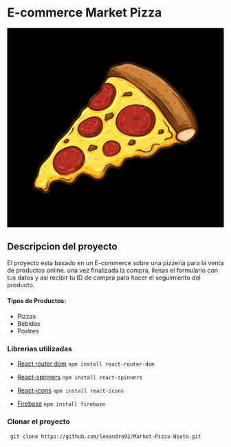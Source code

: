 # E-commerce Market Pizza
![](public/pizza.png)
## Descripcion del proyecto
El proyecto esta basado en un E-commerce sobre una pizzeria para la venta de productos online. una vez finalizada la compra, llenas el formulario con tus datos y asi recibir tu ID de compra para hacer el seguimiento del producto.
#### Tipos de Productos:
- Pizzas
- Bebidas
- Postres


### Librerias utilizadas

- [React router dom](https://reactrouter.com/en/main) 
```npm install react-router-dom ```

- [React-spinners](https://www.npmjs.com/package/react-spinners)
```npm install react-spinners  ```

- [React-icons](https://react-icons.github.io/react-icons/) 
```npm install react-icons```

- [Firebase](https://console.firebase.google.com/)
```npm install firebase ```

### Clonar el proyecto
```
 git clone https://github.com/leeandro92/Market-Pizza-Nieto.git
```

